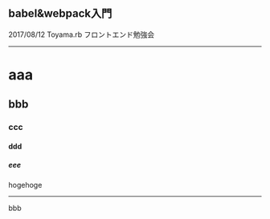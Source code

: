 ## babel&webpack入門

2017/08/12 Toyama.rb フロントエンド勉強会

---

# aaa
## bbb
### ccc
#### ddd
##### eee

hogehoge

---

bbb
